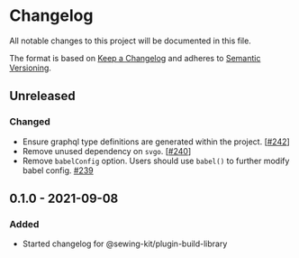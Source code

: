 # Changelog

All notable changes to this project will be documented in this file.

The format is based on [Keep a Changelog](http://keepachangelog.com/en/1.0.0/)
and adheres to [Semantic Versioning](http://semver.org/spec/v2.0.0.html).

## Unreleased

### Changed

- Ensure graphql type definitions are generated within the project. [[#242](https://github.com/Shopify/sewing-kit-next/pull/242)]
- Remove unused dependency on `svgo`. [[#240](https://github.com/Shopify/sewing-kit-next/pull/240)]
- Remove `babelConfig` option. Users should use `babel()` to further modify babel config. [#239](https://github.com/Shopify/sewing-kit-next/pull/239)

## 0.1.0 - 2021-09-08

### Added

- Started changelog for @sewing-kit/plugin-build-library
